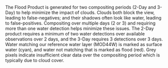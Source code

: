 The Flood Product is generated for two compositing periods (2-Day and 3-Day) to help minimize the impact of clouds. Clouds both block the view, leading to false-negatives; and their shadows often look like water, leading to false-positives. Compositing over multiple days (2 or 3) and requiring more than one water detection helps minimize these issues. The 2-Day product requires a minimum of two water detections over available observations over 2 days, and the 3-Day requires 3 detections over 3 days. Water matching our reference water layer (MOD44W) is marked as surface water (cyan), and water not matching that is marked as flood (red). Grey pixels indicate insufficient clear data over the compositing period which is typically due to cloud cover.